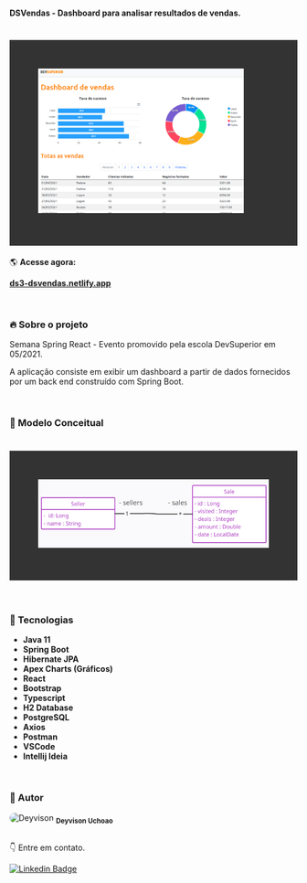 #### DSVendas - Dashboard para analisar resultados de vendas.


<h1 style="padding: 50px; background: #333333;">
    <img alt="site dsvendas" title="#site dsvendas" src="assets/dashboard.PNG" width=360px/>
</h1>

🌎 **Acesse agora:**

<a href="https://ds3-dsvendas.netlify.app" target="_blank" title="acessar o site"><strong>ds3-dsvendas.netlify.app</strong></a>

<br />

### 🔥 Sobre o projeto

Semana Spring React - Evento promovido pela escola DevSuperior em 05/2021.

A aplicação consiste em exibir um dashboard a partir de dados fornecidos por um back end construído com Spring Boot.

<br />

### :space_invader: Modelo Conceitual

<h1 style="padding: 50px; background: #333333;">
    <img alt="modelo conceitual dsvendas" title="#modelo conceitual dsvendas" src="assets/modelo-conceitual.png" width=480px/>
</h1>

<br />

### 🤖 Tecnologias


- **Java 11**
- **Spring Boot**
- **Hibernate JPA**
- **Apex Charts (Gráficos)**
- **React**
- **Bootstrap**
- **Typescript**
- **H2 Database**
- **PostgreSQL**
- **Axios**
- **Postman**
- **VSCode**
- **Intellij Ideia**

<br />

### 💎 Autor

<img style="border-radius: 40px" src="https://avatars.githubusercontent.com/u/56098033?v=4" width="100px;" alt="Deyvison"/>
<sub><strong>Deyvison Uchoao</strong></sub></a>

<br/>
<br/>

:point_down: Entre em contato.
<br/>

[![Linkedin Badge](https://img.shields.io/badge/-LinkedIn-blue?style=for-the-badge&logo=Linkedin&logoColor=white&link=https://www.linkedin.com/in/biacoelho)](https://www.linkedin.com/in/deyvisonuchoa)
